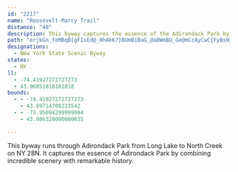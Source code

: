 ```yaml
---
id: "2217"
name: "Roosevelt-Marcy Trail"
distance: "40"
description: This byway captures the essence of the Adirondack Park by combining incredible scenery with remarkable history.
path: "erjkGn_feMBqB[gFIsEd@_HhAkK?}BUmBiBaG_@aBWmBU_Ge@mCcAyCwC{FyBsH_@aAiAeBiByAwDyBsAeBuAmDyAaIm@aCy@}AeCyCYc@m@cB[yBKgBN{G?mDO{FcA{MI_CDyGCsC_@eDsFmZOyAE_CRsCdFeSl@kEBsEG_B[oCcBgIS_CAsCtBy`@v@eHtB}MLqCCaBu@yJs@iIg@yC_AeDwHiRy@yDQiBwCal@CeC^gDRs@|DaJh@qCTuCIoJqAgNIgB?cEJqFAoBs@}HSqEBwSOcSEaBYyBm@qCsEcMoB{GcCaKs@yBsAyCoBuCwFeFwDaFoA_C_AmC_@}Am@uFu@}UC{DDeArB}UNkA\\sA|BgE|Zaf@h@eAx@aC|EsT|Gg^XgCbByUbAiL^gCnAyGbJe[vPqYxAgDzAyEl@qCR{A@aEKsNi@kNn@gg@EeFc@{OK{AeE}ZWsDG_DFoCPkExBi^lAe}@lAam@CaHUyFYyCgDaXk@yG?sEDqAlA}NFeCUsD}C_V[aHHaJd@wHb@gEDsEMcC{AmLc@yGEmDPsEL_AzGac@j@mCn@sBvAgDrB_E~@sCTmA^qDDiFKuK_@eF_BwMI_D@sHYgF[gDu@mD}@mCcHoPg@kB[mBOeBCuAH_ERqBn@uCx@sCdE{H|AsDvCaMd@kCb@aF@aEK_NH{CHeAdBiLl@eCdAcCrBqDbAaCbAmDd@wC^iEByCSaKB_CdF__@|AgJr@{B|E_LxAyDpGyU^kBnAgMbAiErFkLfGiN|E{MvBcKhC_Ir@gBz@aBvBqDdAgCrPak@~BoL~CuJ\\kBNmBdAwPHqC?_BYsJo@oKEgBBaDPyCbCcYv@{Kh@eE~@{EhCaI~@mDXyAr@mE`@kDpAeN^kCh@oChB_Hz@_C|AaDrCeEjI{I|DuEzAeCzB{EfAcDfAqEhAmI|AgP~@eEt@sBzKcV~@oCl@yBbCiKrAkDh@aA~@kAdB_BlCqAzFmBnD{BrCaDzF_JxAaBdBmA~B_AzB_@nD?vFThACrCk@|Ay@z@m@vA}A|IiN~@_ApA_AtB_AlC[rEI~BY`C{@vEyC`AYjB]dBA|@DvK~CxALvA?`C_@fA]hS}IjJyDt_@sJlCe@bCOtBEjL`@lAG~Bc@rB{@|@k@nB_ClBuAjBw@|AY|BApG~@bDJxUkA|Bq@jBsAzIyJnBcBvFgEhAkAdIcM|BkCbDmC`MmI|BqBbAmAnBmDvCuHhB_DxAkAdA_@|A?~A^tI~ChAv@~@hAbEdIj@tAbBbG\\r@r@x@^XhDrAtBZpEBvAIlGu@vFDrDX`HlAbG~AfDj@jBHzFU|CJnCt@rAv@xDzCfD~AbC|@xAZnNlBtAJzD?~B^lHtD|Ev@bQlDjAj@x@bAp@hBx@rGd@`CTl@|@lA~BjBh@PbAFlEAhAHrA~@tAdBb@\\~Ct@`DxAh@JjACb@MlAy@tBgCvCmC`NsIl@k@hAoAjAeBf@wAn@iD^}@~@{AtBwApA_@zBOpF^zJsA|A_@|DqCx@YlGy@rA_@dAsArB_HZm@|@aAnAcA~A{@jAAdCZ`H~An@Dh@CbAg@h@s@~ByEfCaJhBuExAwEdAiB|CsCrAsBj@eBbBuGl@_BbBsDbA_Bt@s@d@S~@KfFdB~@Rb@C~@a@pD_FlBiBtEyAx@q@zDaFv\\eg@|AeB~GgGjXyTjOgNpFmFrAyDhEcOfEaOhAeFx@mBt@iAvCkCfEkBnAaAxb@md@`I_G|DsF~CgGrAuBbB_ChIoInF_FbHkF~B{B`Ae@f@Af@L~@d@hAdAxDtEhAnCpAjCtB~Bx@l@lH~DpAlAhB~BbD~BbAf@rCx@pA~@`BrCdAfCn@~@`FjEpFvHpBrApBXhCc@dA@`Bl@rBhBt@ZfEdApHlA~CDrH]lABvB^xDtA|@Vt@D|Im@tK`@vAArIeBrAKxCXfGdAvAp@~AtAhAdBrCfGz@p@dIvCrDpEn@^lAL~@A~AU|DiAx@I~@Hp@Tn@d@tEpE\\RbBr@bDj@n@^l@n@hArCnAbChArArE|CtJvE~@~@rA~B^`@|GzEfBp@hEp@rAB~CIr@H|@\\`@XlCpClAZlJ~@bCj@tKfFlFrEx@XxPtDd@VrAxAxB`DTl@p@nDpCvP"
designations:
  - New York State Scenic Byway
states:
  - NY
ll:
  - -74.41927272727273
  - 43.96851818181818
bounds:
  - - -74.41927272727273
    - 43.69714708223542
  - - -73.95094299999994
    - 43.986320000000035

---
```


<p>This byway runs through Adirondack Park from Long Lake to North
Creek on NY 28N. It captures the essence of Adirondack Park by
combining incredible scenery with remarkable history.</p>
